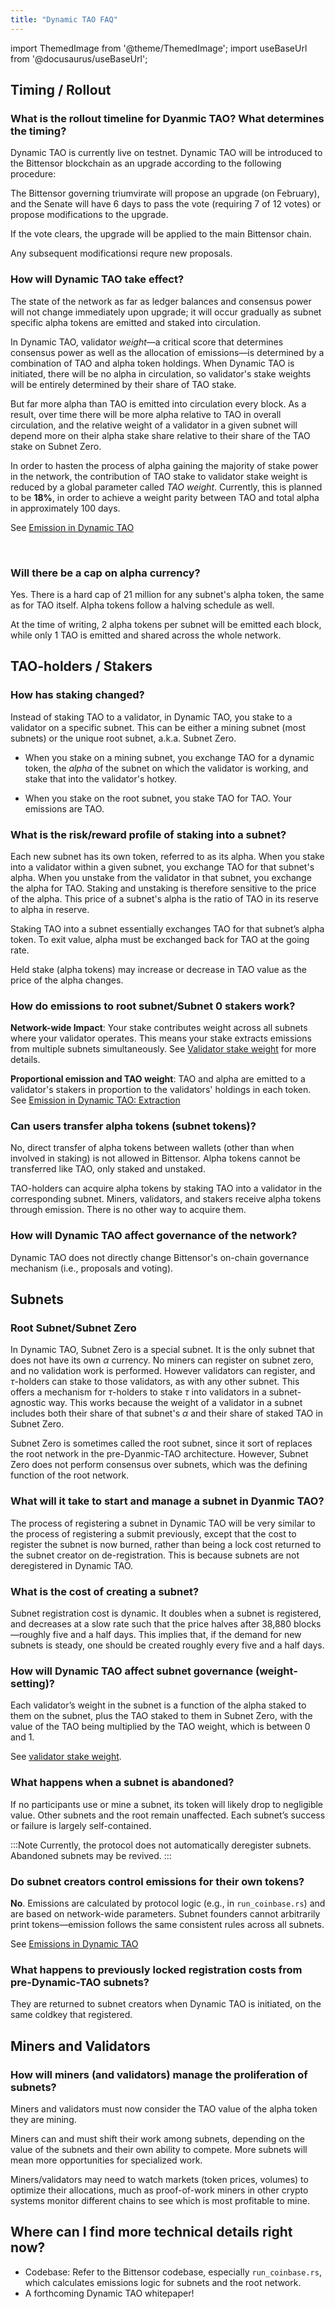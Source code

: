 ```yaml
---
title: "Dynamic TAO FAQ"
--- 
```

import ThemedImage from '@theme/ThemedImage';
import useBaseUrl from '@docusaurus/useBaseUrl';

## Timing / Rollout

### What is the rollout timeline for Dyanmic TAO? What determines the timing?

Dynamic TAO is currently live on testnet. Dynamic TAO will be introduced to the Bittensor blockchain as an upgrade according to the following procedure:

The Bittensor governing triumvirate will propose an upgrade (on February), and the Senate will have 6 days to pass the vote (requiring 7 of 12 votes) or propose modifications to the upgrade.

If the vote clears, the upgrade will be applied to the main Bittensor chain.

Any subsequent modificationsi requre new proposals.

### How will Dynamic TAO take effect?

The state of the network as far as ledger balances and consensus power will not change immediately upon upgrade; it will occur gradually as subnet specific alpha tokens are emitted and staked into circulation.

In Dynamic TAO, validator *weight*&mdash;a critical score that determines consensus power as well as the allocation of emissions&mdash;is determined by a combination of TAO and alpha token holdings. When Dynamic TAO is initiated, there will be no alpha in circulation, so validator's stake weights will be entirely determined by their share of TAO stake.

But far more alpha than TAO is emitted into circulation every block. As a result, over time there will be more alpha relative to TAO in overall circulation, and the relative weight of a validator in a given subnet will depend more on their alpha stake share relative to their share of the TAO stake on Subnet Zero.

In order to hasten the process of alpha gaining the majority of stake power in the network, the contribution of TAO stake to validator stake weight is reduced by a global parameter called *TAO weight*. Currently, this is planned to be **18%**, in order to achieve a weight parity between TAO and total alpha in approximately 100 days.

See [Emission in Dynamic TAO](./emission.md)
<center>
<ThemedImage
alt="Curves"
sources={{
    light: useBaseUrl('/img/docs/dynamic-tao/curves.png'),
    dark: useBaseUrl('/img/docs/dynamic-tao/curves.png'),
  }}
style={{width: 650}}
/>
</center>

<br />


### Will there be a cap on alpha currency?

Yes. There is a hard cap of 21 million for any subnet's alpha token, the same as for TAO itself. Alpha tokens follow a halving schedule as well. 

At the time of writing, 2 alpha tokens per subnet will be emitted each block, while only 1 TAO is emitted and shared across the whole network.

## TAO-holders / Stakers

### How has staking changed?

Instead of staking TAO to a validator, in Dynamic TAO, you stake to a validator on a specific subnet. This can be either a mining subnet (most subnets) or the unique root subnet, a.k.a. Subnet Zero.

- When you stake on a mining subnet, you exchange TAO for a dynamic token, the *alpha* of the subnet on which the validator is working, and stake that into the validator's hotkey.

- When you stake on the root subnet, you stake TAO for TAO. Your emissions are TAO.

### What is the risk/reward profile of staking into a subnet?

Each new subnet has its own token, referred to as its alpha. When you stake into a validator within a given subnet, you exchange TAO for that subnet's alpha. When you unstake from the validator in that subnet, you exchange the alpha for TAO. Staking and unstaking is therefore sensitive to the price of the alpha. This price of a subnet's alpha is the ratio of TAO in its reserve to alpha in reserve. 

Staking TAO into a subnet essentially exchanges TAO for that subnet’s alpha token. To exit value, alpha must be exchanged back for TAO at the going rate.

Held stake (alpha tokens) may increase or decrease in TAO value as the price of the alpha changes.

### How do emissions to root subnet/Subnet 0 stakers work?

**Network-wide Impact**: Your stake contributes weight across all subnets where your validator operates. This means your stake extracts emissions from multiple subnets simultaneously. See [Validator stake weight](dtao-guide#validator-stake-weight) for more details.

**Proportional emission and TAO weight**: TAO and alpha are emitted to a validator's stakers in proportion to the validators' holdings in each token. See [Emission in Dynamic TAO: Extraction](./emission.md#extraction)

### Can users transfer alpha tokens (subnet tokens)?

No, direct transfer of alpha tokens between wallets (other than when involved in staking) is not allowed in Bittensor. Alpha tokens cannot be transferred like TAO, only staked and unstaked.

TAO-holders can acquire alpha tokens by staking TAO into a validator in the corresponding subnet. Miners, validators, and stakers receive alpha tokens through emission. There is no other way to acquire them.

### How will Dynamic TAO affect governance of the network?

Dynamic TAO does not directly change Bittensor's on-chain governance mechanism (i.e., proposals and voting).

## Subnets

### Root Subnet/Subnet Zero

In Dynamic TAO, Subnet Zero is a special subnet. It is the only subnet that does not have its own $\alpha$ currency. No miners can register on subnet zero, and no validation work is performed. However validators can register, and $\tau$-holders can stake to those validators, as with any other subnet. This offers a mechanism for $\tau$-holders to stake $\tau$ into validators in a subnet-agnostic way. This works because the weight of a validator in a subnet includes both their share of that subnet's $\alpha$ and their share of staked TAO in Subnet Zero.

Subnet Zero is sometimes called the root subnet, since it sort of replaces the root network in the pre-Dyanmic-TAO architecture. However, Subnet Zero does not perform consensus over subnets, which was the defining function of the root network.

### What will it take to start and manage a subnet in Dyanmic TAO?

The process of registering a subnet in Dynamic TAO will be very similar to the process of registering a submit previously, except that the cost to register the subnet is now burned, rather than being a lock cost returned to the subnet creator on de-registration. This is because subnets are not deregistered in Dynamic TAO.


### What is the cost of creating a subnet?

Subnet registration cost is dynamic. It doubles when a subnet is registered, and decreases at a slow rate such that the price halves after 38,880 blocks&mdash;roughly five and a half days. This implies that, if the demand for new subnets is steady, one should be created roughly every five and a half days.

### How will Dynamic TAO affect subnet governance (weight-setting)?

Each validator’s weight in the subnet is a function of the alpha staked to them on the subnet, plus the TAO staked to them in Subnet Zero, with the value of the TAO being multiplied by the TAO weight, which is between 0 and 1.

See [validator stake weight](./dtao-guide.md#walidator-stake-weight).

### What happens when a subnet is abandoned?

If no participants use or mine a subnet, its token will likely drop to negligible value. Other subnets and the root remain unaffected. Each subnet’s success or failure is largely self-contained.

:::Note
Currently, the protocol does not automatically deregister subnets. Abandoned subnets may be revived.
:::

### Do subnet creators control emissions for their own tokens?

**No**. Emissions are calculated by protocol logic (e.g., in `run_coinbase.rs`) and are based on network-wide parameters. Subnet founders cannot arbitrarily print tokens&mdash;emission follows the same consistent rules across all subnets.

See [Emissions in Dynamic TAO](./emission.md)

### What happens to previously locked registration costs from pre-Dynamic-TAO subnets?

They are returned to subnet creators when Dynamic TAO is initiated, on the same coldkey that registered.

## Miners and Validators

### How will miners (and validators) manage the proliferation of subnets?

Miners and validators must now consider the TAO value of the alpha token they are mining.

Miners can and must shift their work among subnets, depending on the value of the subnets and their own ability to compete. More subnets will mean more opportunities for specialized work.

Miners/validators may need to watch markets (token prices, volumes) to optimize their allocations, much as proof-of-work miners in other crypto systems monitor different chains to see which is most profitable to mine.

## Where can I find more technical details right now?

- Codebase: Refer to the Bittensor codebase, especially `run_coinbase.rs`, which calculates emissions logic for subnets and the root network.  
- A forthcoming Dynamic TAO whitepaper!

